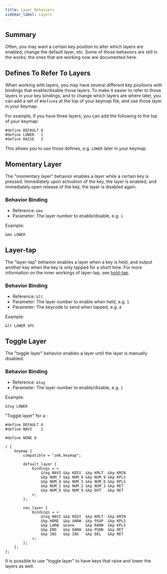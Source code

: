 ```yaml
---
title: Layer Behaviors
sidebar_label: Layers
---
```


## Summary

Often, you may want a certain key position to alter which layers are enabled, change the default layer, etc.
Some of those behaviors are still in the works; the ones that are working now are documented here.

## Defines To Refer To Layers

When working with layers, you may have several different key positions with bindings that enable/disable those layers.
To make it easier to refer to those layers in your key bindings, and to change which layers are where later, you can
add a set of `#define`s at the top of your keymap file, and use those layer in your keymap.

For example, if you have three layers, you can add the following to the top of your keymap:

```
#define DEFAULT 0
#define LOWER   1
#define RAISE   2
```

This allows you to use those defines, e.g. `LOWER` later in your keymap.

## Momentary Layer

The "momentary layer" behavior enables a layer while a certain key is pressed. Immediately upon
activation of the key, the layer is enabled, and immediately open release of the key, the layer is disabled
again.

### Behavior Binding

- Reference: `&mo`
- Parameter: The layer number to enable/disable, e.g. `1`

Example:

```
&mo LOWER
```

## Layer-tap

The "layer-tap" behavior enables a layer when a key is held, and output another key when the key is only tapped for a short time. For more information on the inner workings of layer-tap, see [hold-tap](./hold-tap.md).

### Behavior Binding

- Reference: `&lt`
- Parameter: The layer number to enable when held, e.g. `1`
- Parameter: The keycode to send when tapped, e.g. `A`

Example:

```
&lt LOWER SPC
```

## Toggle Layer

The "toggle layer" behavior enables a layer until the layer is manually disabled.

### Behavior Binding

- Reference: `&tog`
- Parameter: The layer number to enable/disable, e.g. `1`

Example:

```
&tog LOWER
```

"Toggle layer" for a :

```
#define DEFAULT 0
#define NAVI    1

#define NONE 0

/ {
	keymap {
		compatible = "zmk,keymap";

		default_layer {
			bindings = <
                &tog NAVI &kp KDIV  &kp KMLT  &kp KMIN
                &kp NUM_7 &kp NUM_8 &kp NUM_9 &kp KPLS
                &kp NUM_4 &kp NUM_5 &kp NUM_6 &kp KPLS
                &kp NUM_1 &kp NUM_2 &kp NUM_3 &kp RET
                &kp NUM_0 &kp NUM_0 &kp DOT   &kp RET
			>;
		};

		nav_layer {
			bindings = <
                &tog NAVI &kp KDIV  &kp KMLT  &kp KMIN
                &kp HOME  &kp UARW  &kp PGUP  &kp KPLS
                &kp LARW  &none     &kp RARW  &kp KPLS
                &kp END   &kp DARW  &kp PGDN  &kp RET
                &kp INS   &kp INS   &kp DEL   &kp RET
            >;
		};
	};
};
```

It is possible to use "toggle layer" to have keys that raise and lower the layers as well.
